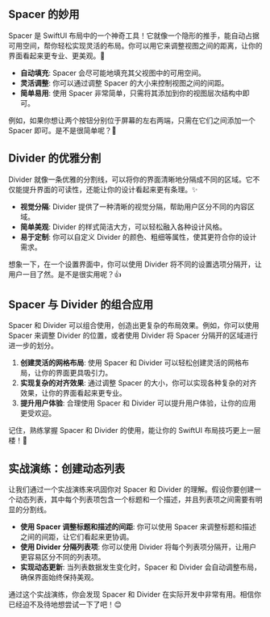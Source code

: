 ﻿## Spacer 的妙用

Spacer 是 SwiftUI 布局中的一个神奇工具！它就像一个隐形的推手，能自动占据可用空间，帮你轻松实现灵活的布局。你可以用它来调整视图之间的距离，让你的界面看起来更专业、更美观。🚀

*   **自动填充**: Spacer 会尽可能地填充其父视图中的可用空间。
*   **灵活调整**: 你可以通过调整 Spacer 的大小来控制视图之间的间距。
*   **简单易用**: 使用 Spacer 非常简单，只需将其添加到你的视图层次结构中即可。

例如，如果你想让两个按钮分别位于屏幕的左右两端，只需在它们之间添加一个 Spacer 即可。是不是很简单呢？🎉

## Divider 的优雅分割

Divider 就像一条优雅的分割线，可以将你的界面清晰地分隔成不同的区域。它不仅能提升界面的可读性，还能让你的设计看起来更有条理。✨

*   **视觉分隔**: Divider 提供了一种清晰的视觉分隔，帮助用户区分不同的内容区域。
*   **简单美观**: Divider 的样式简洁大方，可以轻松融入各种设计风格。
*   **易于定制**: 你可以自定义 Divider 的颜色、粗细等属性，使其更符合你的设计需求。

想象一下，在一个设置界面中，你可以使用 Divider 将不同的设置选项分隔开，让用户一目了然。是不是很实用呢？👍

## Spacer 与 Divider 的组合应用

Spacer 和 Divider 可以组合使用，创造出更复杂的布局效果。例如，你可以使用 Spacer 来调整 Divider 的位置，或者使用 Divider 将 Spacer 分隔开的区域进行进一步的划分。

1.  **创建灵活的网格布局**: 使用 Spacer 和 Divider 可以轻松创建灵活的网格布局，让你的界面更具吸引力。
2.  **实现复杂的对齐效果**: 通过调整 Spacer 的大小，你可以实现各种复杂的对齐效果，让你的界面看起来更专业。
3.  **提升用户体验**: 合理使用 Spacer 和 Divider 可以提升用户体验，让你的应用更受欢迎。

记住，熟练掌握 Spacer 和 Divider 的使用，能让你的 SwiftUI 布局技巧更上一层楼！💪

## 实战演练：创建动态列表

让我们通过一个实战演练来巩固你对 Spacer 和 Divider 的理解。假设你要创建一个动态列表，其中每个列表项包含一个标题和一个描述，并且列表项之间需要有明显的分割线。

*   **使用 Spacer 调整标题和描述的间距**: 你可以使用 Spacer 来调整标题和描述之间的间距，让它们看起来更协调。
*   **使用 Divider 分隔列表项**: 你可以使用 Divider 将每个列表项分隔开，让用户更容易区分不同的列表项。
*   **实现动态更新**: 当列表数据发生变化时，Spacer 和 Divider 会自动调整布局，确保界面始终保持美观。

通过这个实战演练，你会发现 Spacer 和 Divider 在实际开发中非常有用。相信你已经迫不及待地想尝试一下了吧！😊


